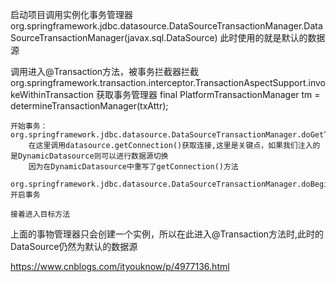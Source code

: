
启动项目调用实例化事务管理器
org.springframework.jdbc.datasource.DataSourceTransactionManager.DataSourceTransactionManager(javax.sql.DataSource)
    此时使用的就是默认的数据源
    

调用进入@Transaction方法，被事务拦截器拦截
org.springframework.transaction.interceptor.TransactionAspectSupport.invokeWithinTransaction
    获取事务管理器
    final PlatformTransactionManager tm = determineTransactionManager(txAttr);
    
    开始事务：
    org.springframework.jdbc.datasource.DataSourceTransactionManager.doGetTransaction
        在这里调用datasource.getConnection()获取连接,这里是关键点，如果我们注入的是DynamicDatasource则可以进行数据源切换
        因为在DynamicDatasource中重写了getConnection()方法
    
    org.springframework.jdbc.datasource.DataSourceTransactionManager.doBegin
    开启事务
    
    接着进入目标方法
    
    
上面的事物管理器只会创建一个实例，所以在此进入@Transaction方法时,此时的DataSource仍然为默认的数据源



https://www.cnblogs.com/ityouknow/p/4977136.html


